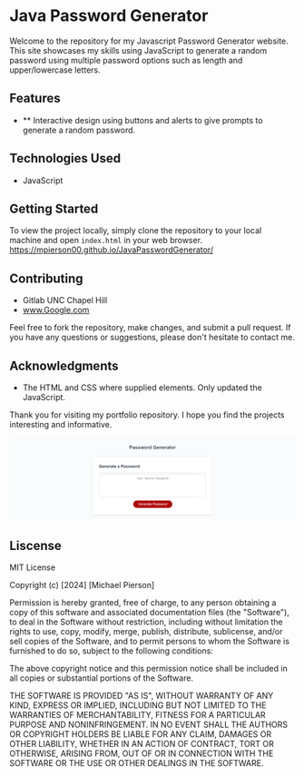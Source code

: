 # Java Password Generator

Welcome to the repository for my Javascript Password Generator website. This site showcases my skills using JavaScript to generate a random password using multiple password options such as length and upper/lowercase letters.

## Features

- ** Interactive design using buttons and alerts to give prompts to generate a random password.

## Technologies Used

- JavaScript
  
## Getting Started

To view the project locally, simply clone the repository to your local machine and open `index.html` in your web browser. 
https://mpierson00.github.io/JavaPasswordGenerator/


## Contributing

- Gitlab UNC Chapel Hill
- www.Google.com

Feel free to fork the repository, make changes, and submit a pull request. If you have any questions or suggestions, please don't hesitate to contact me.

## Acknowledgments

- The HTML and CSS where supplied elements. Only updated the JavaScript.

Thank you for visiting my portfolio repository. I hope you find the projects interesting and informative.

![JavaScript Password Generator](./assets/Image/127.0.0.1_5501_Class-Project_Javaproj_index.html.png)

## Liscense
MIT License 

Copyright (c) [2024] [Michael Pierson]

Permission is hereby granted, free of charge, to any person obtaining a copy
of this software and associated documentation files (the "Software"), to deal
in the Software without restriction, including without limitation the rights
to use, copy, modify, merge, publish, distribute, sublicense, and/or sell
copies of the Software, and to permit persons to whom the Software is
furnished to do so, subject to the following conditions:

The above copyright notice and this permission notice shall be included in all
copies or substantial portions of the Software.

THE SOFTWARE IS PROVIDED "AS IS", WITHOUT WARRANTY OF ANY KIND, EXPRESS OR
IMPLIED, INCLUDING BUT NOT LIMITED TO THE WARRANTIES OF MERCHANTABILITY,
FITNESS FOR A PARTICULAR PURPOSE AND NONINFRINGEMENT. IN NO EVENT SHALL THE
AUTHORS OR COPYRIGHT HOLDERS BE LIABLE FOR ANY CLAIM, DAMAGES OR OTHER
LIABILITY, WHETHER IN AN ACTION OF CONTRACT, TORT OR OTHERWISE, ARISING FROM,
OUT OF OR IN CONNECTION WITH THE SOFTWARE OR THE USE OR OTHER DEALINGS IN THE
SOFTWARE.
